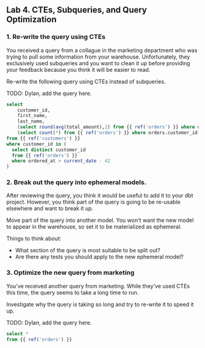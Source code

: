 ## Lab 4. CTEs, Subqueries, and Query Optimization

### 1. Re-write the query using CTEs

You received a query from a collague in the marketing department who was trying to pull some information from your warehouse. Unfortunately, they exclusively used subqueries and you want to clean it up before providing your feedback because you think it will be easier to read.

Re-write the following query using CTEs instead of subqueries.

TODO: Dylan, add the query here.
```sql
select
    customer_id,
    first_name,
    last_name,
    (select round(avg(total_amount),2) from {{ ref('orders') }} where orders.customer_id = customers.customer_id and ordered_at > current_date 180) as avg_order_amount,
    (select count(*) from {{ ref('orders') }} where orders.customer_id = customers.customer_id and ordered_at > current_date - 180) as order_count
from {{ ref('customers') }}
where customer_id in (
  select distinct customer_id
  from {{ ref('orders') }}
  where ordered_at > current_date - 42
)
```

### 2. Break out the query into ephemeral models.

After reviewing the query, you think it would be useful to add it to your dbt project. However, you think part of the query is going to be re-usable elsewhere and want to break it up.

Move part of the query into another model. You won't want the new model to appear in the warehouse, so set it to be materialized as ephemeral.

Things to think about: 
* What section of the query is most suitable to be split out?
* Are there any tests you should apply to the new ephemeral model?

### 3. Optimize the new query from marketing

You've received another query from marketing. While they've used CTEs this time, the query seems to take a long time to run. 

Investigate why the query is taking so long and try to re-write it to speed it up.

TODO: Dylan, add the query here.
```sql
select *
from {{ ref('orders') }}
```

